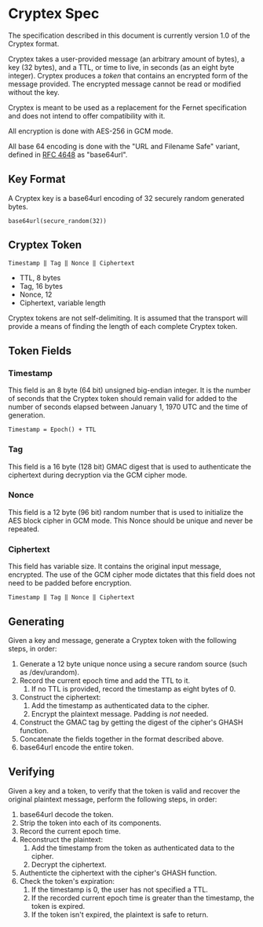 # Cryptex Spec

The specification described in this document is currently version 1.0 of the Cryptex format.

Cryptex takes a user-provided message (an arbitrary amount of bytes), a key (32 bytes), and a TTL, or time to live, in seconds (as an eight byte integer). Cryptex produces a _token_ that contains an encrypted form of the message provided. The encrypted message cannot be read or modified without the key.

Cryptex is meant to be used as a replacement for the Fernet specification and does not intend to offer compatibility with it.

All encryption is done with AES-256 in GCM mode.

All base 64 encoding is done with the "URL and Filename Safe" variant, defined in [RFC 4648](https://tools.ietf.org/html/rfc4648#section-5) as "base64url".

## Key Format

A Cryptex key is a base64url encoding of 32 securely random generated bytes.

```
base64url(secure_random(32))
```

## Cryptex Token

```
Timestamp ‖ Tag ‖ Nonce ‖ Ciphertext
```

* TTL, 8 bytes
* Tag, 16 bytes
* Nonce, 12
* Ciphertext, variable length

Cryptex tokens are not self-delimiting. It is assumed that the transport will provide a means of finding the length of each complete Cryptex token.

## Token Fields

### Timestamp

This field is an 8 byte (64 bit) unsigned big-endian integer. It is the number of seconds that the Cryptex token should remain valid for added to the number of seconds elapsed between January 1, 1970 UTC and the time of generation.

```
Timestamp = Epoch() + TTL
```

### Tag

This field is a 16 byte (128 bit) GMAC digest that is used to authenticate the ciphertext during decryption via the GCM cipher mode.

### Nonce

This field is a 12 byte (96 bit) random number that is used to initialize the AES block cipher in GCM mode. This Nonce should be unique and never be repeated.

### Ciphertext

This field has variable size. It contains the original input message, encrypted. The use of the GCM cipher mode dictates that this field does not need to be padded before encryption.

```
Timestamp ‖ Tag ‖ Nonce ‖ Ciphertext
```

## Generating

Given a key and message, generate a Cryptex token with the following steps, in order:

1. Generate a 12 byte unique nonce using a secure random source (such as /dev/urandom).
2. Record the current epoch time and add the TTL to it.
    1. If no TTL is provided, record the timestamp as eight bytes of 0.
3. Construct the ciphertext:
    1. Add the timestamp as authenticated data to the cipher.
    2. Encrypt the plaintext message. Padding is _not_ needed.
4. Construct the GMAC tag by getting the digest of the cipher's GHASH function.
5. Concatenate the fields together in the format described above.
6. base64url encode the entire token.

## Verifying

Given a key and a token, to verify that the token is valid and recover the original plaintext message, perform the following steps, in order:

1. base64url decode the token.
2. Strip the token into each of its components.
3. Record the current epoch time.
3. Reconstruct the plaintext:
    1. Add the timestamp from the token as authenticated data to the cipher.
    2. Decrypt the ciphertext.
4. Authenticte the ciphertext with the cipher's GHASH function.
5. Check the token's expiration:
    1. If the timestamp is 0, the user has not specified a TTL.
    2. If the recorded current epoch time is greater than the timestamp, the token is expired.
    3. If the token isn't expired, the plaintext is safe to return.
